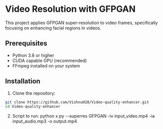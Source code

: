 # Video Resolution with GFPGAN

This project applies GFPGAN super-resolution to video frames, specifically focusing on enhancing facial regions in videos.

## Prerequisites

- Python 3.8 or higher
- CUDA capable GPU (recommended)
- FFmpeg installed on your system

## Installation

1. Clone the repository:
```bash
git clone https://github.com/VishnuH28/Video-quality-enhancer.git
cd Video-quality-enhancer
```

2. Script to run:
python x.py --superres GFPGAN -iv input_video.mp4 -ia input_audio.mp3 -o output.mp4
